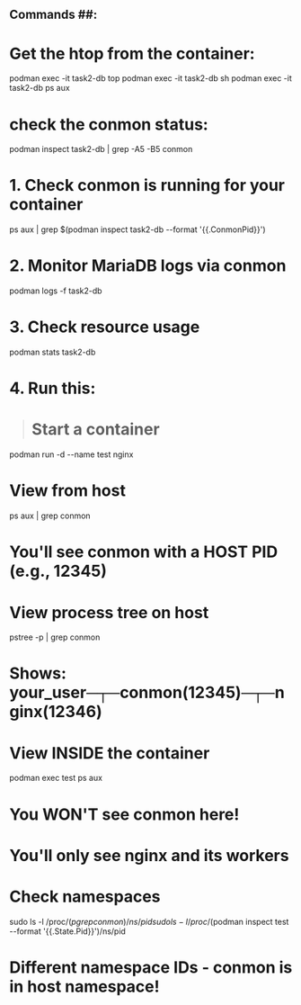 ## Commands ##:
# Get the htop from the container:
podman exec -it task2-db top
podman exec -it task2-db sh
podman exec -it task2-db ps aux

# check the conmon status:
podman inspect task2-db | grep -A5 -B5 conmon

# 1. Check conmon is running for your container
ps aux | grep $(podman inspect task2-db --format '{{.ConmonPid}}')

# 2. Monitor MariaDB logs via conmon
podman logs -f task2-db

# 3. Check resource usage
podman stats task2-db

# 4. Run this: 
> # Start a container
podman run -d --name test nginx

# View from host
ps aux | grep conmon
# You'll see conmon with a HOST PID (e.g., 12345)

# View process tree on host
pstree -p | grep conmon
# Shows: your_user─┬─conmon(12345)─┬─nginx(12346)

# View INSIDE the container
podman exec test ps aux
# You WON'T see conmon here!
# You'll only see nginx and its workers

# Check namespaces
sudo ls -l /proc/$(pgrep conmon)/ns/pid
sudo ls -l /proc/$(podman inspect test --format '{{.State.Pid}}')/ns/pid
# Different namespace IDs - conmon is in host namespace!